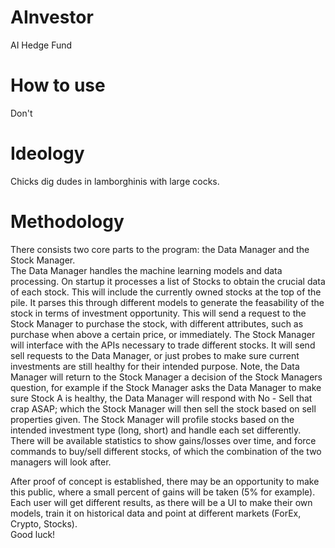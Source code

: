 # AInvestor
AI Hedge Fund

# How to use
Don't

# Ideology
Chicks dig dudes in lamborghinis with large cocks.

# Methodology
There consists two core parts to the program: the Data Manager and the Stock Manager.  
The Data Manager handles the machine learning models and data processing.  On startup it processes a list of Stocks to obtain
the crucial data of each stock.  This will include the currently owned stocks at the top of the pile.  It parses this through different models to generate the feasability of the stock in terms of investment opportunity.  This will send a request to the Stock Manager to purchase the stock, with different attributes, such as purchase when above a certain price, or immediately.  The Stock Manager will interface with the APIs necessary to trade different stocks.  It will send  sell requests to the Data Manager, or just probes to make sure current investments are still healthy for their intended purpose.  Note, the Data Manager will return to the Stock Manager a decision of the Stock Managers question, for example if the Stock Manager asks the Data Manager to make sure Stock A is healthy, the Data Manager will respond with No - Sell that crap ASAP; which the Stock Manager will then sell the stock based on sell properties given.
The Stock Manager will profile stocks based on the intended investment type (long, short) and handle each set differently.  
There will be available statistics to show gains/losses over time, and force commands to buy/sell different stocks, of which the combination of the two managers will look after.  

After proof of concept is established, there may be an opportunity to make this public, where a small percent of gains will be taken (5% for example).  Each user will get different results, as there will be a UI to make their own models, train it on historical data and point at different markets (ForEx, Crypto, Stocks).  
Good luck!